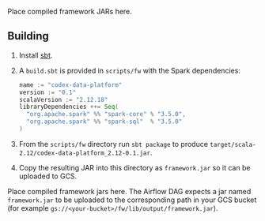 Place compiled framework JARs here.

## Building

1. Install [sbt](https://www.scala-sbt.org/download.html).
2. A `build.sbt` is provided in `scripts/fw` with the Spark dependencies:

   ```scala
   name := "codex-data-platform"
   version := "0.1"
   scalaVersion := "2.12.18"
   libraryDependencies ++= Seq(
     "org.apache.spark" %% "spark-core" % "3.5.0",
     "org.apache.spark" %% "spark-sql"  % "3.5.0"
   )
   ```

3. From the `scripts/fw` directory run `sbt package` to produce
   `target/scala-2.12/codex-data-platform_2.12-0.1.jar`.
4. Copy the resulting JAR into this directory as `framework.jar` so it can be uploaded to GCS.

Place compiled framework jars here. The Airflow DAG expects a jar named
`framework.jar` to be uploaded to the corresponding path in your GCS bucket
(for example `gs://<your-bucket>/fw/lib/output/framework.jar`).
